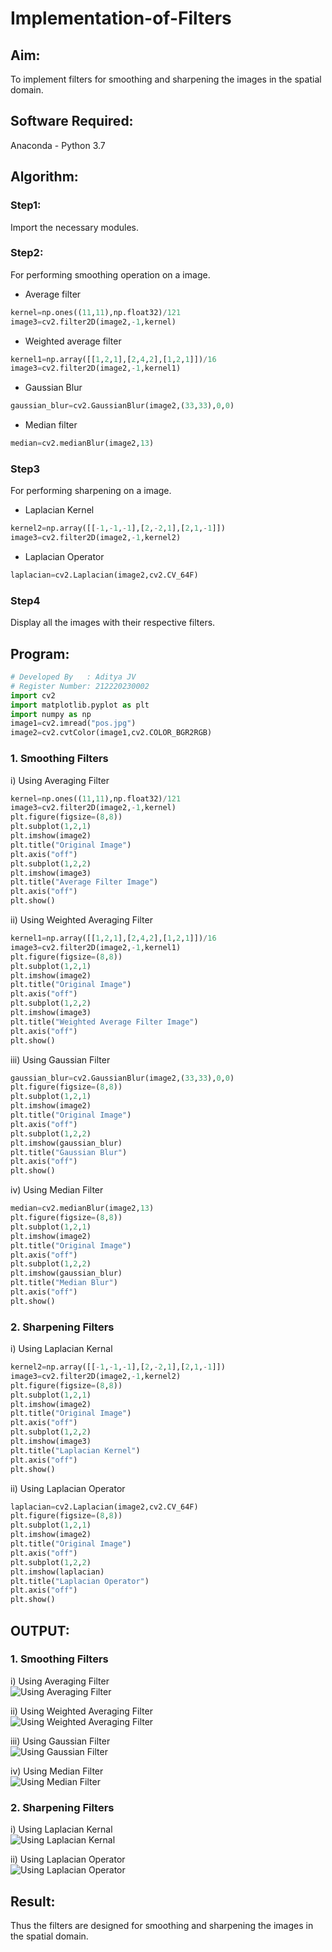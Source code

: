 # Implementation-of-Filters
## Aim:
To implement filters for smoothing and sharpening the images in the spatial domain.

## Software Required:
Anaconda - Python 3.7

## Algorithm:
### Step1:
Import the necessary modules.

### Step2:
For performing smoothing operation on a image.
* Average filter
```python
kernel=np.ones((11,11),np.float32)/121
image3=cv2.filter2D(image2,-1,kernel)
```
* Weighted average filter
```python
kernel1=np.array([[1,2,1],[2,4,2],[1,2,1]])/16
image3=cv2.filter2D(image2,-1,kernel1)
```
* Gaussian Blur
```python
gaussian_blur=cv2.GaussianBlur(image2,(33,33),0,0)
```
* Median filter
```python
median=cv2.medianBlur(image2,13)
```

### Step3
For performing sharpening on a image.
* Laplacian Kernel
```python
kernel2=np.array([[-1,-1,-1],[2,-2,1],[2,1,-1]])
image3=cv2.filter2D(image2,-1,kernel2)
```
* Laplacian Operator
```python
laplacian=cv2.Laplacian(image2,cv2.CV_64F)
```

### Step4
Display all the images with their respective filters.


## Program:
```python
# Developed By   : Aditya JV
# Register Number: 212220230002
import cv2
import matplotlib.pyplot as plt
import numpy as np
image1=cv2.imread("pos.jpg")
image2=cv2.cvtColor(image1,cv2.COLOR_BGR2RGB)
```

### 1. Smoothing Filters

i) Using Averaging Filter
```Python
kernel=np.ones((11,11),np.float32)/121
image3=cv2.filter2D(image2,-1,kernel)
plt.figure(figsize=(8,8))
plt.subplot(1,2,1)
plt.imshow(image2)
plt.title("Original Image")
plt.axis("off")
plt.subplot(1,2,2)
plt.imshow(image3)
plt.title("Average Filter Image")
plt.axis("off")
plt.show()


```
ii) Using Weighted Averaging Filter
```Python
kernel1=np.array([[1,2,1],[2,4,2],[1,2,1]])/16
image3=cv2.filter2D(image2,-1,kernel1)
plt.figure(figsize=(8,8))
plt.subplot(1,2,1)
plt.imshow(image2)
plt.title("Original Image")
plt.axis("off")
plt.subplot(1,2,2)
plt.imshow(image3)
plt.title("Weighted Average Filter Image")
plt.axis("off")
plt.show()

```
iii) Using Gaussian Filter
```Python
gaussian_blur=cv2.GaussianBlur(image2,(33,33),0,0)
plt.figure(figsize=(8,8))
plt.subplot(1,2,1)
plt.imshow(image2)
plt.title("Original Image")
plt.axis("off")
plt.subplot(1,2,2)
plt.imshow(gaussian_blur)
plt.title("Gaussian Blur")
plt.axis("off")
plt.show()


```

iv) Using Median Filter
```Python
median=cv2.medianBlur(image2,13)
plt.figure(figsize=(8,8))
plt.subplot(1,2,1)
plt.imshow(image2)
plt.title("Original Image")
plt.axis("off")
plt.subplot(1,2,2)
plt.imshow(gaussian_blur)
plt.title("Median Blur")
plt.axis("off")
plt.show()


```

### 2. Sharpening Filters
i) Using Laplacian Kernal
```Python
kernel2=np.array([[-1,-1,-1],[2,-2,1],[2,1,-1]])
image3=cv2.filter2D(image2,-1,kernel2)
plt.figure(figsize=(8,8))
plt.subplot(1,2,1)
plt.imshow(image2)
plt.title("Original Image")
plt.axis("off")
plt.subplot(1,2,2)
plt.imshow(image3)
plt.title("Laplacian Kernel")
plt.axis("off")
plt.show()

```
ii) Using Laplacian Operator
```Python
laplacian=cv2.Laplacian(image2,cv2.CV_64F)
plt.figure(figsize=(8,8))
plt.subplot(1,2,1)
plt.imshow(image2)
plt.title("Original Image")
plt.axis("off")
plt.subplot(1,2,2)
plt.imshow(laplacian)
plt.title("Laplacian Operator")
plt.axis("off")
plt.show()

```

## OUTPUT:
### 1. Smoothing Filters
i) Using Averaging Filter
</br>
![Using Averaging Filter](https://user-images.githubusercontent.com/75235386/168429219-f60ef620-79b3-4b57-b143-597afe63469a.png)
</br>

ii) Using Weighted Averaging Filter
</br>
![Using Weighted Averaging Filter](https://user-images.githubusercontent.com/75235386/168429228-981607a7-68f1-476f-b0e4-02f51e0ad87d.png)
</br>

iii) Using Gaussian Filter
</br>
![Using Gaussian Filter](https://user-images.githubusercontent.com/75235386/168429233-ae856eae-de15-417d-9b7d-33b6564dcba8.png)
</br>

iv) Using Median Filter
</br>
![Using Median Filter](https://user-images.githubusercontent.com/75235386/168429240-3baabd25-934b-4016-907d-b93f60090e07.png)
</br>

### 2. Sharpening Filters

i) Using Laplacian Kernal
</br>
![Using Laplacian Kernal](https://user-images.githubusercontent.com/75235386/168429251-bb626757-79ad-421f-9269-242b51fa9d5c.png)
</br>

ii) Using Laplacian Operator
</br>
![Using Laplacian Operator](https://user-images.githubusercontent.com/75235386/168429257-c127a71e-256e-4def-80cb-b78f60028edd.png)
</br>

## Result:
Thus the filters are designed for smoothing and sharpening the images in the spatial domain.
